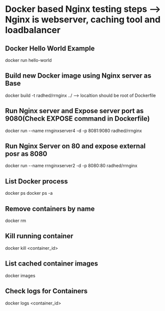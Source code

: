 # Docker based Nginx testing steps --> Nginx is webserver, caching tool and loadbalancer

Docker Hello World Example
--------------------------
docker run hello-world

Build new Docker image using Nginx server as Base
------------------------------------------------
 docker build -t radhed/rrnginx ../ --> localtion should be root of Dockerfile

Run Nginx server and Expose server port as 9080(Check EXPOSE command in Dockerfile)
------------------------------------------------
docker run --name rrnginxserver4 -d -p 8081:9080 radhed/rrnginx


Run Nginx Server on 80 and expose external posr as 8080
-------------------------------------------------------
docker run --name rrnginxserver2 -d -p 8080:80 radhed/rrnginx

List Docker process
-----------------------
docker ps
docker ps -a

Remove containers by name
-----------------------------
docker rm <name>

Kill running container
-------------------------------
docker kill <container_id>

List cached container images
------------------------------
docker images

Check logs for Containers
----------------------------
docker logs <container_id>

